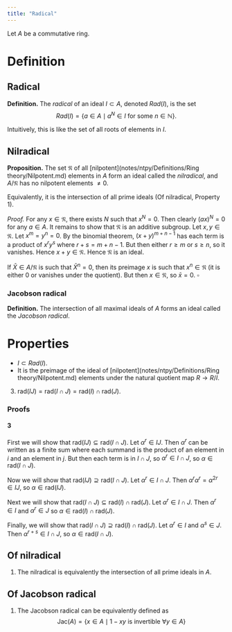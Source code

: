 ```yaml
---
title: "Radical"
---
```


Let $A$ be a commutative ring.

# Definition
## Radical

**Definition.** The _radical_ of an ideal $I\subset A$, denoted $Rad(I)$, is the set
$$
Rad(I)=\{ a\in A \mid a^N\in I \text{ for some } n\in\mathbb{N} \}.
$$

Intuitively, this is like the set of all roots of elements in $I$. 

## Nilradical
**Proposition.** The set $\mathfrak{N}$ of all [nilpotent](notes/ntpy/Definitions/Ring theory/Nilpotent.md) elements in $A$ form an ideal called the _nilradical_, and $A/\mathfrak{N}$ has no nilpotent elements $\neq 0$.

Equivalently, it is the intersection of all prime ideals (Of nilradical, Property 1).

_Proof._ For any $x\in\mathfrak{N}$, there exists $N$ such that $x^N=0$. Then clearly $(ax)^N=0$ for any $a\in A$. It remains to show that $\mathfrak{N}$ is an additive subgroup. Let $x,y\in\mathfrak{N}$. Let $x^m=y^n=0$. By the binomial theorem, $(x+y)^{m+n-1}$ has each term is a product of $x^ry^s$ where $r+s=m+n-1$. But then either $r\geq m$ or $s\geq n$, so it vanishes. Hence $x+y\in\mathfrak{N}$. Hence $\mathfrak{N}$ is an ideal.

If $\bar{X}\in A/\mathfrak{N}$ is such that $\bar{X}^n=0$, then its preimage $x$ is such that $x^n\in\mathfrak{N}$ (it is either 0 or vanishes under the quotient). But then $x\in\mathfrak{N}$, so $\bar{x}=0$. $\square$

### Jacobson radical
**Definition.** The intersection of all maximal ideals of $A$ forms an ideal called the _Jacobson radical_.

# Properties
- $I\subset Rad(I)$.
- It is the preimage of the ideal of [nilpotent](notes/ntpy/Definitions/Ring theory/Nilpotent.md) elements under the natural quotient map $R\to R/I$.
3. $\text{rad}(IJ) = \text{rad}(I\cap J) = \text{rad}(I)\cap\text{rad}(J)$.

### Proofs
#### 3
First we will show that $\text{rad}(IJ)\subseteq\text{rad}(I\cap J)$. Let $\alpha^r\in IJ$. Then $\alpha^r$ can be written as a finite sum where each summand is the product of an element in $i$ and an element in $j$. But then each term is in $I\cap J$, so $\alpha^r\in I\cap J$, so $\alpha\in\text{rad}(I\cap J)$.

Now we will show that $\text{rad}(IJ)\supseteq\text{rad}(I\cap J)$. Let $\alpha^r\in I\cap J$. Then $\alpha^r\alpha^r=\alpha^{2r}\in IJ$, so $\alpha\in\text{rad}(IJ)$.

Next we will show that $\text{rad}(I\cap J)\subseteq\text{rad}(I)\cap\text{rad}(J)$. Let $\alpha^r\in I\cap J$. Then $\alpha^r\in I$ and $\alpha^r\in J$ so $\alpha\in\text{rad}(I)\cap\text{rad}(J)$. 

Finally, we will show that $\text{rad}(I\cap J)\supseteq\text{rad}(I)\cap\text{rad}(J)$. Let $\alpha^r\in I$ and $\alpha^s\in J$. Then $\alpha^{r+s}\in I\cap J$, so $\alpha\in\text{rad}(I\cap J)$. 

## Of nilradical
1. The nilradical is equivalently the intersection of all prime ideals in $A$.

## Of Jacobson radical
1. The Jacobson radical can be equivalently defined as $$ \text{Jac}(A)=\{x\in A\mid 1-xy\text{ is invertible }\forall y\in A\} $$
